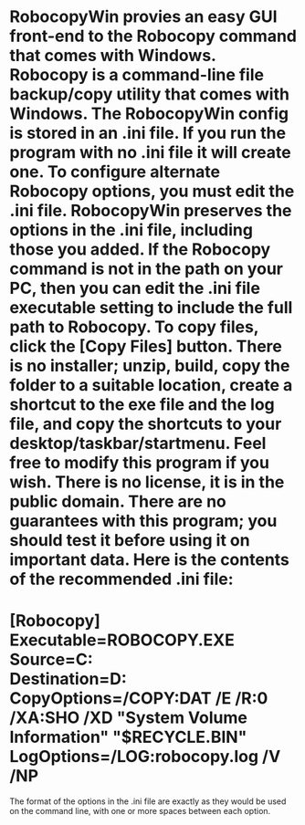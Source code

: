 RobocopyWin provies an easy GUI front-end to the Robocopy command that comes with Windows.
Robocopy is a command-line file backup/copy utility that comes with Windows.
The RobocopyWin config is stored in an .ini file. If you run the program with no .ini file it will create one.
To configure alternate Robocopy options, you must edit the .ini file. RobocopyWin preserves the options in the .ini file, including those you added.
If the Robocopy command is not in the path on your PC, then you can edit the .ini file executable setting to include the full path to Robocopy.
To copy files, click the [Copy Files] button.
There is no installer; unzip, build, copy the folder to a suitable location, create a shortcut to the exe file and the log file, and copy the shortcuts to your desktop/taskbar/startmenu.
Feel free to modify this program if you wish. There is no license, it is in the public domain.
There are no guarantees with this program; you should test it before using it on important data.
Here is the contents of the recommended .ini file:
=======================
[Robocopy]
Executable=ROBOCOPY.EXE
Source=C:\
Destination=D:\
CopyOptions=/COPY:DAT /E /R:0 /XA:SHO /XD "System Volume Information" "$RECYCLE.BIN"
LogOptions=/LOG:robocopy.log /V /NP
=======================
The format of the options in the .ini file are exactly as they would be used on the command line, with one or more spaces between each option.

